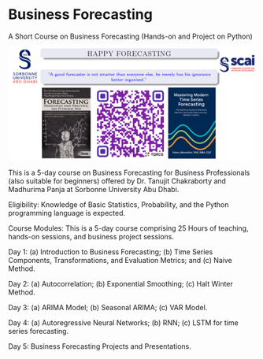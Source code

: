 # Business Forecasting

A Short Course on Business Forecasting (Hands-on and Project on Python)

![Poster](https://github.com/ctanujit/Business_Forecasting/blob/main/Poster.png)

This is a 5-day course on Business Forecasting for Business Professionals (also suitable for beginners) offered by Dr. Tanujit Chakraborty and Madhurima Panja at Sorbonne University Abu Dhabi. 

Eligibility: Knowledge of Basic Statistics, Probability, and the Python programming language is expected. 

Course Modules: This is a 5-day course comprising 25 Hours of teaching, hands-on sessions, and business project sessions. 

Day 1: (a) Introduction to Business Forecasting; (b) Time Series Components, Transformations, and Evaluation Metrics; and (c) Naive Method. 

Day 2: (a) Autocorrelation; (b) Exponential Smoothing; (c) Halt Winter Method. 

Day 3: (a) ARIMA Model; (b) Seasonal ARIMA; (c) VAR Model. 

Day 4: (a) Autoregressive Neural Networks; (b) RNN; (c) LSTM for time series forecasting. 

Day 5: Business Forecasting Projects and Presentations. 
